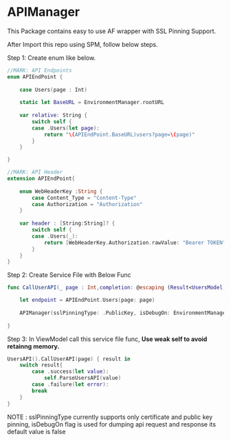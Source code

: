 # APIManager

This Package contains easy to use AF wrapper with SSL Pinning Support.

After Import this repo using SPM, follow below steps.

Step 1: Create enum like below.

```swift
//MARK: API Endpoints
enum APIEndPoint {
    
    case Users(page : Int)
    
    static let BaseURL = EnvironmentManager.rootURL
    
    var relative: String {
        switch self {
        case .Users(let page):
            return "\(APIEndPoint.BaseURL)users?page=\(page)"
        }
    }

}

//MARK: API Header
extension APIEndPoint{
    
    enum WebHeaderKey :String {
        case Content_Type = "Content-Type"
        case Authorization = "Authorization"
    }
    
    var header : [String:String]? {
        switch self {
        case .Users(_):
            return [WebHeaderKey.Authorization.rawValue: "Bearer TOKEN", WebHeaderKey.Content_Type.rawValue:"application/json"]
        }
    }
}
```

Step 2: Create Service File with Below Func

```swift
func CallUserAPI(_ page : Int,completion: @escaping (Result<UsersModel,Error>) -> ()) {

    let endpoint = APIEndPoint.Users(page: page)
    
    APIManager(sslPinningType: .PublicKey, isDebugOn: EnvironmentManager.isDebugOn).APIRequest(endpoint.relative, httpMethod: .GET, header: endpoint.header, completion: completion)
    
}
```

Step 3: In ViewModel call this service file func, **Use weak self to avoid retainng memory.**

```swift
UsersAPI().CallUserAPI(page) { result in
    switch result{
        case .success(let value):
            self.ParseUsersAPI(value)
        case .failure(let error):
        break
    }
}
```

NOTE : sslPinningType currently supports only certificate and public key pinning, isDebugOn flag is used for dumping api request and response its default value is false
